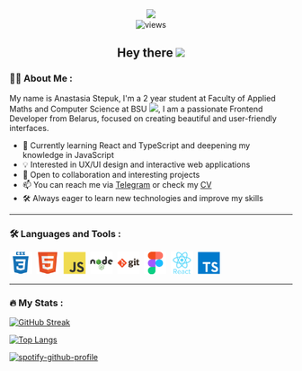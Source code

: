 <div id="header" align="center">
  <img src="https://media1.giphy.com/media/v1.Y2lkPTc5MGI3NjExcGk2bnZia2NhYmJkczRpdWZobDdtZzFlOXV4cWpqeXNqaXFkcm10dSZlcD12MV9pbnRlcm5hbF9naWZfYnlfaWQmY3Q9cw/6KirhLJyR7oMcwgJQk/giphy.gif" width="100"/>
</div>
<div id="views" align="center">
  <img src="https://komarev.com/ghpvc/?username=yuyuu-8&style=flat-square&color=blue" alt="views"/>
</div>

<h2 align="center">
  Hey there
  <img src="https://media.giphy.com/media/hvRJCLFzcasrR4ia7z/giphy.gif" width="30px"/>
</h2>

### 👩‍💻 About Me :
My name is Anastasia Stepuk, I'm a 2 year student at Faculty of Applied Maths and Computer Science at BSU <img src="https://media.giphy.com/media/WUlplcMpOCEmTGBtBW/giphy.gif" width="30">, I am a passionate Frontend Developer from Belarus, focused on creating beautiful and user-friendly interfaces.
- 🌱 Currently learning React and TypeScript and deepening my knowledge in JavaScript
- 💡 Interested in UX/UI design and interactive web applications
- 🤝 Open to collaboration and interesting projects
- 📫 You can reach me via [Telegram](https://t.me/yuyuu_8) or check my [CV](https://github.com/yuyuu-8/yuyuu-8/blob/main/Anastasia_Stepuk.pdf)
- 🛠️ Always eager to learn new technologies and improve my skills

---

### :hammer_and_wrench: Languages and Tools :
<div>
  <img src="https://github.com/devicons/devicon/blob/master/icons/css3/css3-plain-wordmark.svg"  title="CSS3" alt="CSS" width="40" height="40"/>&nbsp;
  <img src="https://github.com/devicons/devicon/blob/master/icons/html5/html5-original.svg" title="HTML5" alt="HTML" width="40" height="40"/>&nbsp;
  <img src="https://github.com/devicons/devicon/blob/master/icons/javascript/javascript-original.svg" title="JavaScript" alt="JavaScript" width="40" height="40"/>&nbsp;
  <img src="https://github.com/devicons/devicon/blob/master/icons/nodejs/nodejs-original-wordmark.svg" title="NodeJS" alt="NodeJS" width="40" height="40"/>&nbsp;
  <!-- <img src="https://github.com/devicons/devicon/blob/master/icons/redux/redux-original.svg" title="Redux" alt="Redux" width="40" height="40"/>&nbsp; -->  
  <img src="https://github.com/devicons/devicon/blob/master/icons/git/git-original-wordmark.svg" title="Git" alt="Git" width="40" height="40"/>&nbsp;
  <img src="https://github.com/devicons/devicon/blob/master/icons/figma/figma-original.svg" title="Figma" alt="Figma" width="40" height="40"/>&nbsp;
  <img src="https://github.com/devicons/devicon/blob/master/icons/react/react-original-wordmark.svg" title="React" alt="React" width="40" height="40"/>&nbsp;
  <img src="https://github.com/devicons/devicon/blob/master/icons/typescript/typescript-original.svg" title="Typescript" alt="Typescript" width="40" height="40"/>
</div>

---

### :fire: My Stats :
[![GitHub Streak](http://github-readme-streak-stats.herokuapp.com?user=yuyuu-8&theme=tokyonight)](https://git.io/streak-stats)

[![Top Langs](https://github-readme-stats.vercel.app/api/top-langs/?username=yuyuu-8)](https://github.com/anuraghazra/github-readme-stats)


[![spotify-github-profile](https://spotify-github-profile.kittinanx.com/api/view?uid=zrni2pmz71pvjij3lkzowbvsu&cover_image=true&theme=novatorem&show_offline=false&background_color=121212&interchange=false&bar_color=53b14f&bar_color_cover=true)](https://github.com/kittinan/spotify-github-profile)
